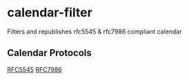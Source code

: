 # calendar-filter
Filters and republishes rfc5545 &amp; rfc7986 compliant calendar

## Calendar Protocols
[RFC5545](https://datatracker.ietf.org/doc/html/rfc5545)
[RFC7986](https://datatracker.ietf.org/doc/html/rfc7986)
